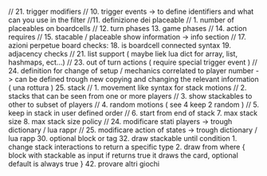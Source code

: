 // 21. trigger modifiers
// 10. trigger events -> to define identifiers and what can you use in the filter 
//11. definizione dei placeable
//    1.  number of placeables on boardcells
// 12. turn phases 
13. game phases
// 14. action requires
// 15. stacable / placeable show information -> info section
// 17. azioni perpetue
board checks:
    18. is boardcell connected syntax 
    19. adjacency checks 
// 21. list support  ( maybe liek lua dict for array, list, hashmaps, ect...)
// 23. out of turn actions ( require special trigger event )
// 24. definition for change of setup / mechanics correlated to player number -> can be defined trough new copying and changing the relevant information ( una rottura )
25. stack 
//    1.  movement like syntax for stack motions
//    2.  stacks that can be seen from one or more players 
//    3.  show stackables to other to subset of players
//    4.  random motions ( see 4 keep 2 random ) 
//    5.  keep in stack in user defined order 
//    6.  start from end of stack
      7.  max stack size
      8.  max stack size policy
// 24. modificare stati players -> trough dictionary / lua rappr
// 25. modificare action of states -> trough dictionary / lua rapp 
30. optional block or tag
32. draw stackable until condition
    1.  change stack interactions to return a specific type 
    2.  draw from <stack> where { block with stackable as input if returns true it draws the card, optional default is always true }
42. provare altri giochi 